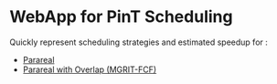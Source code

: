 # WebApp for PinT Scheduling

Quickly represent scheduling strategies and estimated speedup for :

- [Parareal](./parareal.md)
- [Parareal with Overlap (MGRIT-FCF)](./pararealFCF.md)
